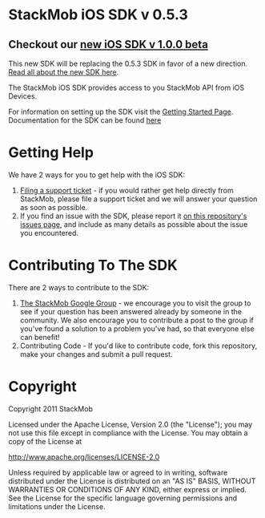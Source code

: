 # StackMob iOS SDK v 0.5.3

## Checkout our <a href="https://github.com/stackmob/stackmob-ios-sdk">new iOS SDK v 1.0.0 beta</a>
This new SDK will be replacing the 0.5.3 SDK in favor of a new direction.  <a href="https://www.stackmob.com/devcenter/docs/iOS-SDK-v1.0-beta">Read all about the new SDK here</a>.

The StackMob iOS SDK provides access to you StackMob API from iOS Devices. 

For information on setting up the SDK visit the [Getting Started Page](https://stackmob.com/platform/help/tutorials/gs_start). Documentation for the SDK can be found [here](http://stackmob.com/devcenter/docs/Using-your-API)

# Getting Help
We have 2 ways for you to get help with the iOS SDK:

1. [Filing a support ticket](http://support.stackmob.com) - if you would rather get help directly from StackMob, please file a support ticket and we will answer your question as soon as possible.
2. If you find an issue with the SDK, please report it [on this repository's issues page](https://github.com/stackmob/StackMob_iOS/issues), and include as many details as possible about the issue you encountered.

# Contributing To The SDK
There are 2 ways to contribute to the SDK:

1. [The StackMob Google Group](https://groups.google.com/forum/#!forum/stackmob) - we encourage you to visit the group to see if your question has been answered already by someone in the community. We also encourage you to contribute a post to the group if you've found a solution to a problem you've had, so that everyone else can benefit!
2. Contributing Code - If you'd like to contribute code, fork this repository, make your changes and submit a pull request.

# Copyright

Copyright 2011 StackMob

Licensed under the Apache License, Version 2.0 (the "License");
you may not use this file except in compliance with the License.
You may obtain a copy of the License at

http://www.apache.org/licenses/LICENSE-2.0

Unless required by applicable law or agreed to in writing, software
distributed under the License is distributed on an "AS IS" BASIS,
WITHOUT WARRANTIES OR CONDITIONS OF ANY KIND, either express or implied.
See the License for the specific language governing permissions and
limitations under the License.